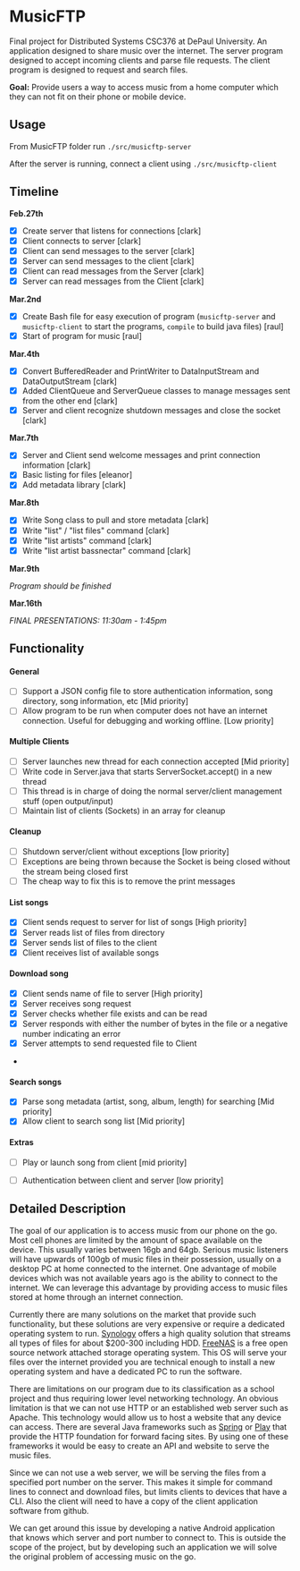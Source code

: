 # MusicFTP

Final project for Distributed Systems CSC376 at DePaul University. An application designed to share music over the internet. The server program designed to accept incoming clients and parse file requests. The client program is designed to request and search files.

**Goal:** Provide users a way to access music from a home computer which they can not fit on their phone or mobile device.

## Usage

From MusicFTP folder run `./src/musicftp-server`

After the server is running, connect a client using `./src/musicftp-client`

## Timeline

**Feb.27th**

- [X] Create server that listens for connections [clark]
- [X] Client connects to server [clark]
- [X] Client can send messages to the server [clark]
- [X] Server can send messages to the client [clark]
- [X] Client can read messages from the Server [clark]
- [X] Server can read messages from the Client [clark]

**Mar.2nd**

- [X] Create Bash file for easy execution of program (`musicftp-server` and `musicftp-client` to start the programs, `compile` to build java files) [raul]
- [X] Start of program for music [raul]

**Mar.4th**

- [X] Convert BufferedReader and PrintWriter to DataInputStream and DataOutputStream [clark]
- [X] Added ClientQueue and ServerQueue classes to manage messages sent from the other end [clark]
- [X] Server and client recognize shutdown messages and close the socket [clark]

**Mar.7th**

- [X] Server and Client send welcome messages and print connection information [clark]
- [X] Basic listing for files [eleanor]
- [X] Add metadata library [clark]

**Mar.8th**

- [X] Write Song class to pull and store metadata [clark]
- [X] Write "list" / "list files" command [clark]
- [X] Write "list artists" command [clark]
- [X] Write "list artist bassnectar" command [clark]

**Mar.9th**

*Program should be finished*

**Mar.16th**

*FINAL PRESENTATIONS: 11:30am - 1:45pm*

## Functionality

#### General

- [ ] Support a JSON config file to store authentication information, song directory, song information, etc [Mid priority]
- [ ] Allow program to be run when computer does not have an internet connection. Useful for debugging and working offline. [Low priority]

#### Multiple Clients

- [ ] Server launches new thread for each connection accepted [Mid priority]
- [ ] Write code in Server.java that starts ServerSocket.accept() in a new thread
- [ ] This thread is in charge of doing the normal server/client management stuff (open output/input)
- [ ] Maintain list of clients (Sockets) in an array for cleanup

#### Cleanup

- [ ] Shutdown server/client without exceptions [low priority]
- [ ] Exceptions are being thrown because the Socket is being closed without the stream being closed first
- [ ] The cheap way to fix this is to remove the print messages

#### List songs

- [X] Client sends request to server for list of songs [High priority]
- [X] Server reads list of files from directory
- [X] Server sends list of files to the client
- [X] Client receives list of available songs

#### Download song

- [X] Client sends name of file to server [High priority]
- [X] Server receives song request
- [X] Server checks whether file exists and can be read
- [X] Server responds with either the number of bytes in the file or a negative number indicating an error
- [X] Server attempts to send requested file to Client
- 
#### Search songs

- [X] Parse song metadata (artist, song, album, length) for searching [Mid priority]
- [X] Allow client to search song list [Mid priority]

#### Extras

- [ ] Play or launch song from client [mid priority]
- [ ] Authentication between client and server [low priority]




## Detailed Description

The goal of our application is to access music from our phone on the go. Most cell phones are limited by the amount of space available on the device. This usually varies between 16gb and 64gb. Serious music listeners will have upwards of 100gb of music files in their possession, usually on a desktop PC at home connected to the internet. One advantage of mobile devices which was not available years ago is the ability to connect to the internet. We can leverage this advantage by providing access to music files stored at home through an internet connection.

Currently there are many solutions on the market that provide such functionality, but these solutions are very expensive or require a dedicated operating system to run. [Synology](https://www.synology.com/en-us/products/DS115j) offers a high quality solution that streams all types of files for about $200-300 including HDD. [FreeNAS](http://www.freenas.org/) is a free open source network attached storage operating system. This OS will serve your files over the internet provided you are technical enough to install a new operating system and have a dedicated PC to run the software.

There are limitations on our program due to its classification as a school project and thus requiring lower level networking technology. An obvious limitation is that we can not use HTTP or an established web server such as Apache. This technology would allow us to host a website that any device can access. There are several Java frameworks such as [Spring](https://spring.io/) or [Play](https://www.playframework.com/) that provide the HTTP foundation for forward facing sites. By using one of these frameworks it would be easy to create an API and website to serve the music files.

Since we can not use a web server, we will be serving the files from a specified port number on the server. This makes it simple for command lines to connect and download files, but limits clients to devices that have a CLI. Also the client will need to have a copy of the client application software from github.

We can get around this issue by developing a native Android application that knows which server and port number to connect to. This is outside the scope of the project, but by developing such an application we will solve the original problem of accessing music on the go.
